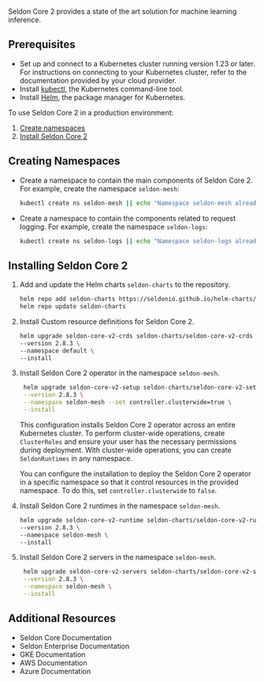 Seldon Core 2 provides a state of the art solution for machine learning inference. 

## Prerequisites

* Set up and connect to a Kubernetes cluster running version 1.23 or later. For instructions on connecting to your Kubernetes cluster, refer to the documentation provided by your cloud provider.
* Install [kubectl](https://kubernetes.io/docs/tasks/tools/#kubectl), the Kubernetes command-line tool.
* Install [Helm](https://helm.sh/docs/intro/install/), the package manager for Kubernetes.

To use Seldon Core 2 in a production environment:
1. [Create namespaces](seldon-core-2.md#creating-namespaces)
2. [Install Seldon Core 2](seldon-core-2.md#installing-seldon-core-2)

## Creating Namespaces

*   Create a namespace to contain the main components of Seldon Core 2. For example, create the namespace `seldon-mesh`:

    ```bash
    kubectl create ns seldon-mesh || echo "Namespace seldon-mesh already exists"
    ```
*   Create a namespace to contain the components related to request logging. For example, create the namespace `seldon-logs`:

    ```bash
    kubectl create ns seldon-logs || echo "Namespace seldon-logs already exists"
    ```

## Installing Seldon Core 2

1.  Add and update the Helm charts `seldon-charts` to the repository.

    ```bash
    helm repo add seldon-charts https://seldonio.github.io/helm-charts/
    helm repo update seldon-charts
    ```
2.  Install Custom resource definitions for Seldon Core 2.

    ```bash
    helm upgrade seldon-core-v2-crds seldon-charts/seldon-core-v2-crds \
    --version 2.8.3 \
    --namespace default \
    --install 
    ```
3.  Install Seldon Core 2 operator in the namespace `seldon-mesh`.

    ```bash
     helm upgrade seldon-core-v2-setup seldon-charts/seldon-core-v2-setup \
     --version 2.8.3 \
     --namespace seldon-mesh --set controller.clusterwide=true \
     --install
    ```
    This configuration installs Seldon Core 2 operator across an entire Kubernetes cluster. To perform cluster-wide operations, create `ClusterRoles` and ensure your user has the necessary permissions during deployment. With cluster-wide operations, you can create `SeldonRuntimes` in any namespace.

    You can configure the installation to deploy the Seldon Core 2 operator in a specific namespace so that it control resources in the provided namespace. To do this, set `controller.clusterwide` to `false`.
4.  Install Seldon Core 2 runtimes in the namespace `seldon-mesh`.

    ```bash
    helm upgrade seldon-core-v2-runtime seldon-charts/seldon-core-v2-runtime \
    --version 2.8.3 \
    --namespace seldon-mesh \
    --install
    ```
5. Install Seldon Core 2 servers in the namespace `seldon-mesh`.

    ```bash
     helm upgrade seldon-core-v2-servers seldon-charts/seldon-core-v2-servers \
     --version 2.8.3 \
     --namespace seldon-mesh \
     --install
    ```
## Additional Resources

* Seldon Core Documentation
* Seldon Enterprise Documentation
* GKE Documentation
* AWS Documentation
* Azure Documentation